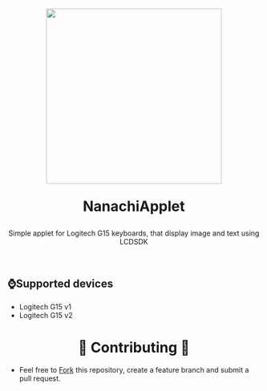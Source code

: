 <h1 align="center">
  <p align="center"> <img width:="auto" height ="350" src="https://github.com/N0rule/NanachiApplet/assets/30196774/5d114d58-74e2-4c59-abf9-e5b90678f9ff"> </p>
  
  NanachiApplet
  <br>
</h1>

<p align="center">
Simple applet for Logitech G15 keyboards, that display image and text using LCDSDK
</p>
<br>

## ⌚Supported devices
- Logitech G15 v1
- Logitech G15 v2

<h1 align="center"> 🤝 Contributing 🤝 </h1>

- Feel free to [Fork](https://github.com/N0rule/NanachiApplet/fork) this repository, create a feature branch and submit a pull request.
